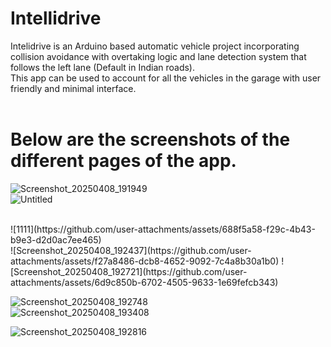 # Intellidrive
Intelidrive is an Arduino based automatic vehicle project incorporating collision avoidance with overtaking logic and lane detection system that follows the left lane (Default in Indian roads).
<br>
This app can be used to account for all the vehicles in the garage with user friendly and minimal interface.
<br>
<br>
# Below are the screenshots of the different pages of the app.
![Screenshot_20250408_191949](https://github.com/user-attachments/assets/8588ca1b-6813-4825-8c1f-be16fd00507d)
<br>
![Untitled](https://github.com/user-attachments/assets/987daaae-12e1-49f1-aeca-09e602edeb06)

<br>
![1111](https://github.com/user-attachments/assets/688f5a58-f29c-4b43-b9e3-d2d0ac7ee465)



<br>
![Screenshot_20250408_192437](https://github.com/user-attachments/assets/f27a8486-dcb8-4652-9092-7c4a8b30a1b0)
![Screenshot_20250408_192721](https://github.com/user-attachments/assets/6d9c850b-6702-4505-9633-1e69fefcb343)

![Screenshot_20250408_192748](https://github.com/user-attachments/assets/dc598c26-1103-45f0-b054-719532821d30)
<br>
![Screenshot_20250408_193408](https://github.com/user-attachments/assets/f710a5a7-66b3-4834-b01b-1400b8b49e76)

![Screenshot_20250408_192816](https://github.com/user-attachments/assets/e2d8067f-74d0-4812-bd94-90a8e6fa8155)

